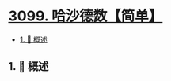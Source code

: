 # [3099. 哈沙德数【简单】](https://github.com/Tdahuyou/TNotes.leetcode/tree/main/notes/3099.%20%E5%93%88%E6%B2%99%E5%BE%B7%E6%95%B0%E3%80%90%E7%AE%80%E5%8D%95%E3%80%91)

<!-- region:toc -->

- [1. 📝 概述](#1--概述)

<!-- endregion:toc -->

## 1. 📝 概述
